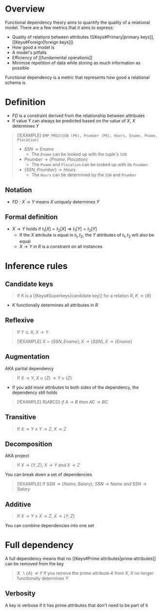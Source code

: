 # Overview
Functional dependency theory aims to quantify the quality of a relational model. There are a few metrics that it aims to express:
- Quality of relations between attributes ([[Keys#Primary|primary keys]], [[Keys#Foreign|foreign keys]])
- How good a model is
- A model's pitfalls
- Efficiency of [[fundamental operations]]
- Minimise repetition of data while storing as much information as possible

Functional dependency is a metric that represents how good a relational schema is

# Definition
- $FD$ is a constraint derived from the relationship between attributes
- If value $Y$ can always be predicted based on the value of $X$, $X$ determines $Y$

> [!EXAMPLE]
> `EMP_PROJ(SSN (PK), Pnumber (PK), Hours, Ename, Pname, Plocation)`
>
>- $SSN \rightarrow Ename$ 
>	- The `Ename` can be looked up with the tuple's `SSN`
>- $Pnumber \rightarrow \{Pname, Plocation\}$
>	- The `Pname` and `Plocation` can be looked up with its `Pnumber`
>- $\{SSN, Pnumber\} \rightarrow Hours$
>	- The `Hours` can be determined by the `SSN` and `Pnumber`

## Notation
- $FD: X \rightarrow Y$  means $X$ uniquely determines $Y$

## Formal definition
- $X \rightarrow Y$ holds if $t_{1}[X] = t_{2}[X] \Rightarrow t_{1}[Y] = t_{2}[Y]$
	- If the $X$ attribute is equal in $t_{1}, t_{2}$, the $Y$ attributes of $t_{1}, t_{2}$ will also be equal
	- $X \rightarrow Y \ in \ R$ is a constraint on all instances

# Inference rules
## Candidate keys
> If $K$ is a [[Keys#Superkeys|candidate key]] for a relation $R$, $K \rightarrow \{R\}$ 

 - $K$ functionally determines all attributes in $R$

## Reflexive
> If $Y \subseteq X$, $X \rightarrow Y$

> [!EXAMPLE]
> $X = \{SSN, Ename\}; X \rightarrow \{SSN\}, X \rightarrow \{Ename\}$

## Augmentation
AKA partial dependency

> If $X \rightarrow Y$, $X \cup \{Z\} \rightarrow Y \cup \{Z\}$

- If you add more attributes to both sides of the dependency, the dependency still holds

> [!EXAMPLE]
> $R(ABCD)$
> $if\ A \rightarrow B \ then \ AC \rightarrow BC$

## Transitive
> If $X \rightarrow Y \land Y \rightarrow Z$, $X \rightarrow Z$

## Decomposition
AKA project

> If $X \rightarrow \{Y, Z\}$, $X \rightarrow Y\ and \ X \rightarrow Z$

You can break down a set of dependencies 

> [!EXAMPLE]
> If $SSN \rightarrow \{Name, Salary\}$, $SSN \rightarrow Name\ and \ SSN \rightarrow Salary$

## Additive
> If $X \rightarrow Y \land X \rightarrow Z$, $X \rightarrow \{Y,Z\}$

You can combine dependencies into one set

# Full dependency
A full dependency means that no [[Keys#Prime attributes|prime attributes]] can be removed from the key

> $X \ \backslash \{A\} \not \rightarrow Y$
> If you remove the prime attribute $A$ from $X$, $X$ no longer functionally determines $Y$

## Verbosity
A key is verbose if it has prime attributes that don't need to be part of it